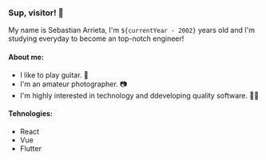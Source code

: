 ### Sup, visitor! 👋

My name is Sebastian Arrieta, I'm `${currentYear - 2002}` years old and I'm studying everyday to become an top-notch engineer!

#### About me:
- I like to play guitar. 🎸
- I'm an amateur photographer. 📷
- I'm highly interested in technology and ddeveloping quality software. 👨‍💻

#### Tehnologies:
- React
- Vue
- Flutter

<!--
**sarrietav-dev/sarrietav-dev** is a ✨ _special_ ✨ repository because its `README.md` (this file) appears on your GitHub profile.

Here are some ideas to get you started:

- 🔭 I’m currently working on ...
- 🌱 I’m currently learning ...
- 👯 I’m looking to collaborate on ...
- 🤔 I’m looking for help with ...
- 💬 Ask me about ...
- 📫 How to reach me: ...
- 😄 Pronouns: ...
- ⚡ Fun fact: ...
-->
